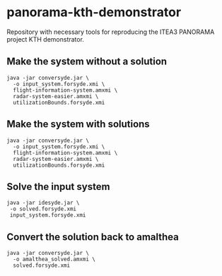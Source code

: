 # panorama-kth-demonstrator

Repository with necessary tools for reproducing the ITEA3 PANORAMA project KTH demonstrator.

## Make the system without a solution 

    java -jar conversyde.jar \
      -o input_system.forsyde.xmi \
      flight-information-system.amxmi \
      radar-system-easier.amxmi \
      utilizationBounds.forsyde.xmi

## Make the system with solutions 

    java -jar conversyde.jar \
      -o input_system.forsyde.xmi \
      flight-information-system.amxmi \
      radar-system-easier.amxmi \
      utilizationBounds.forsyde.xmi

## Solve the input system

    java -jar idesyde.jar \
     -o solved.forsyde.xmi
     input_system.forsyde.xmi

## Convert the solution back to amalthea

    java -jar conversyde.jar \
      -o amalthea_solved.amxmi \
      solved.forsyde.xmi

